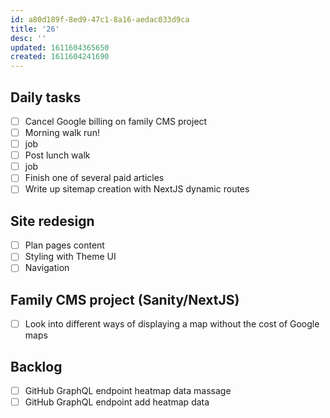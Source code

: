 ```yaml
---
id: a80d189f-8ed9-47c1-8a16-aedac033d9ca
title: '26'
desc: ''
updated: 1611604365650
created: 1611604241690
---
```


## Daily tasks

- [ ] Cancel Google billing on family CMS project
- [ ] Morning walk run!
- [ ] job
- [ ] Post lunch walk
- [ ] job
- [ ] Finish one of several paid articles
- [ ] Write up sitemap creation with NextJS dynamic routes

## Site redesign

- [ ] Plan pages content
- [ ] Styling with Theme UI
- [ ] Navigation

## Family CMS project (Sanity/NextJS)

- [ ] Look into different ways of displaying a map without the cost of
      Google maps

## Backlog

- [ ] GitHub GraphQL endpoint heatmap data massage
- [ ] GitHub GraphQL endpoint add heatmap data
